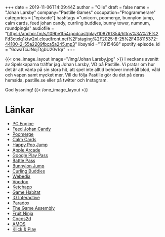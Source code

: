 +++
date = 2019-11-06T14:09:44Z
author = "Olle"
draft = false
name = "Johan Larsby"
company="Pastille Games"
occupation="Programmerare"
categories = ["episode"]
hashtags ="unicorn, poomerge, bunnylon jump, calm cards, feed johan candy, currling buddies, bunny tower, numnum, roundpingis"
audiofile = "https://anchor.fm/s/109be1f54/podcast/play/108791354/https%3A%2F%2Fd3ctxlq1ktw2nl.cloudfront.net%2Fstaging%2F2025-8-25%2F408115372-44100-2-55a2209fbca5a245.mp3"
libsynid ="11915468"
spotify_episode_id = "6owaTciJNojTtgbU20v1qr"
+++ 

{{< one_image_layout image="/img/Johan Larsby.jpg" >}}
I veckans avsnitt av Spelskaparna träffar jag Johan Larsby, VD på Pastille. Vi pratar om hur det är att vänta på sin stora hit, att spel inte alltid behöver innehåll blod, våld och vapen samt mycket mer. Vill du följa Pastille gör du det på deras hemsida, pastille.se eller på twitter och Instagram.

God lyssning!
{{< /one_image_layout >}}

# Länkar
* [PC Engine](https://en.wikipedia.org/wiki/TurboGrafx-16)
* [Feed Johan Candy](http://pastille.se/feedjohancandy/)
* [Poomerge](http://pastille.se/poomerge/)
* [Calm Cards](http://pastille.se/calmcards/)
* [Happy Poo Jump](https://www.youtube.com/watch?v=7OTcq3q60XU)
* [Apple Arcade](https://www.apple.com/apple-arcade/)
* [Google Play Pass](https://play.google.com/about/play-pass/)
* [Battle Pass](https://en.wikipedia.org/wiki/Battle_pass)
* [Bunnylon Jump](http://pastille.se/bunnylonjump/)
* [Curling Buddies](http://pastille.se/curlingbuddies/)
* [Webedia](https://www.webedia-group.com/)
* [Voodoo](https://www.voodoo.io/games)
* [Ketchapp](http://www.ketchappgames.com/)
* [Game Habitat](https://www.gamehabitat.se/)
* [IO Interactive](https://www.ioi.dk/ioi-malmo/)
* [Paradox](https://career.paradoxplaza.com/departments/malmo)
* [The Game Assembly](https://www.thegameassembly.com/)
* [Fruit Ninja](https://fruitninja.com/)
* [Cocos2d](https://www.cocos.com/en/)
* [AMOS](https://en.wikipedia.org/wiki/AMOS_(programming_language))
* [Klick & Play](https://en.wikipedia.org/wiki/Clickteam)

